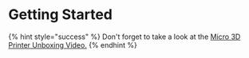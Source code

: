 # Getting Started

{% hint style="success" %}
Don't forget to take a look at the [Micro 3D Printer Unboxing Video.](https://www.youtube.com/watch?v=M6qap7U-hFc)​
{% endhint %}



